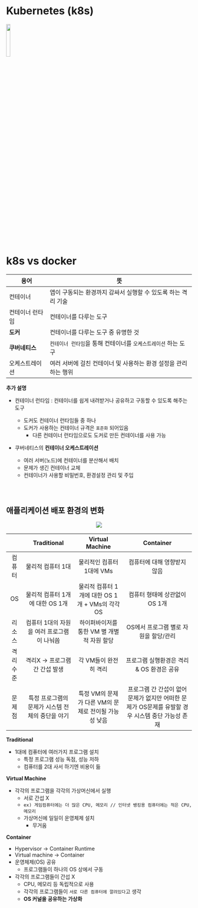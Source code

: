 # Kubernetes (k8s)

<p><img src="https://user-images.githubusercontent.com/113777043/212626541-43c8c8d9-ddfe-48c6-9ac7-481d13715430.svg", width = "15%"></p>

# k8s vs docker

| 용어 | 뜻 |
|---|---|
|컨테이너|앱이 구동되는 환경까지 감싸서 실행할 수 있도록 하는 격리 기술|
|컨테이너 런타임|컨테이너를 다루는 도구|
|**도커**|컨테이너를 다루는 도구 중 유명한 것|
|**쿠버네티스**|`컨테이너 런타임`을 통해 컨테이너를 `오케스트레이션` 하는 도구|
|오케스트레이션|여러 서버에 걸친 컨테이너 및 사용하는 환경 설정을 관리하는 행위|

**추가 설명**

- 컨테이너 런타임 : 컨테이너를 쉽게 내려받거나 공유하고 구동할 수 있도록 해주는 도구
  - 도커도 컨테이너 런타임들 중 하나
  - 도커가 사용하는 컨테이너 규격은 `표준화` 되어있음
    - 다른 컨테이너 런타임으로도 도커로 만든 컨테이너를 사용 가능

- 쿠버네티스의 **컨테이너 오케스트레이션**
  - 여러 서버(노드)에 컨테이너를 분산해서 배치
  - 문제가 생긴 컨테이너 교체
  - 컨테이너가 사용할 비밀번호, 환경설정 관리 및 주입
  
</br>

#

## 애플리케이션 배포 환경의 변화
  
  <p align="center"><img src="https://user-images.githubusercontent.com/113777043/212634460-c4bcc943-eabf-4439-8bab-8192e9c2e49d.jpeg"></p>
  
  |   |Traditional|Virtual Machine|Container|
  |:---:|:---:|:---:|:---:|
  |컴퓨터|물리적 컴퓨터 1대|물리적인 컴퓨터 1대에 VMs|컴퓨터에 대해 영향받지 않음|
  |OS|물리적 컴퓨터 1개에 대한 OS 1개|물리적 컴퓨터 1개에 대한 OS 1개 + VMs의 각각 OS|컴퓨터 형태에 상관없이 OS 1개|
  |리소스|컴퓨터 1대의 자원을 여러 프로그램이 나눠씀|하이퍼바이저를 통한 VM 별 개별적 자원 할당|OS에서 프로그램 별로 자원을 할당/관리|
  |격리 수준|격리X -> 프로그램 간 간섭 발생|각 VM들이 완전히 격리|프로그램 실행환경은 격리 & OS 환경은 공유|
  |문제점|특정 프로그램의 문제가 시스템 전체의 중단을 야기|특정 VM의 문제가 다른 VM의 문제로 전이될 가능성 낮음|프로그램 간 간섭이 없어 문제가 없지만 어떠한 문제가 OS문제를 유발할 경우 시스템 중단 가능성 존재|
  
**Traditional**
- 1대에 컴퓨터에 여러가지 프로그램 설치
  - 특정 프로그램 성능 독점, 성능 저하
  - 컴퓨터를 2대 사서 하기엔 비용이 듦

**Virtual Machine**
- 각각의 프로그램을 각각의 가상머신에서 실행
  - 서로 간섭 X
  - `ex) 게임컴퓨터에는 더 많은 CPU, 메모리 // 인터넷 뱅킹용 컴퓨터에는 적은 CPU, 메모리`
  - 가상머신에 일일이 운영체제 설치
    - 무거움

**Container**
- Hypervisor -> Container Runtime
- Virtual machine -> Container
- 운영체제(OS) 공유
  - 프로그램들이 하나의 OS 상에서 구동
- 각각의 프로그램들이 간섭 X
  - CPU, 메모리 등 독립적으로 사용
  - 각각의 프로그램들이 `서로 다른 컴퓨터에 깔려있다`고 생각
  - **OS 커널을 공유하는 가상화**
  
#
  
